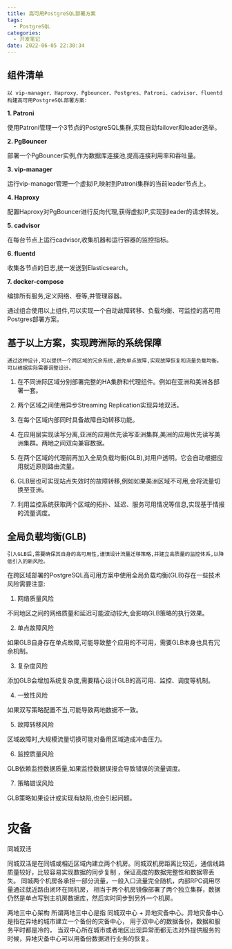 ```yaml
---
title: 高可用PostgreSQL部署方案
tags:
  - PostgreSQL
categories:
  - 开发笔记 
date: 2022-06-05 22:30:34
---
```

## 组件清单
`以 vip-manager、Haproxy、Pgbouncer、Postgres、Patroni、cadvisor、fluentd构建高可用PostgreSQL部署方案:`

**1. Patroni**

使用Patroni管理一个3节点的PostgreSQL集群,实现自动failover和leader选举。

**2. PgBouncer** 

部署一个PgBouncer实例,作为数据库连接池,提高连接利用率和吞吐量。

**3. vip-manager**

运行vip-manager管理一个虚拟IP,映射到Patroni集群的当前leader节点上。

**4. Haproxy**

配置Haproxy对PgBouncer进行反向代理,获得虚拟IP,实现到leader的请求转发。

**5. cadvisor**

在每台节点上运行cadvisor,收集机器和运行容器的监控指标。

**6. fluentd**

收集各节点的日志,统一发送到Elasticsearch。

**7. docker-compose** 

编排所有服务,定义网络、卷等,并管理容器。

通过组合使用以上组件,可以实现一个自动故障转移、负载均衡、可监控的高可用Postgres部署方案。


## 基于以上方案，实现跨洲际的系统保障

`通过这种设计,可以提供一个跨区域的冗余系统,避免单点故障,实现故障恢复和流量负载均衡。可以根据实际需要调整设计。`

1. 在不同洲际区域分别部署完整的HA集群和代理组件。例如在亚洲和美洲各部署一套。

2. 两个区域之间使用异步Streaming Replication实现异地双活。

3. 在每个区域内部同时具备故障自动转移功能。

4. 在应用层实现读写分离,亚洲的应用优先读写亚洲集群,美洲的应用优先读写美洲集群。两地之间双向兼容数据。 

5. 在两个区域的代理前再加入全局负载均衡(GLB),对用户透明。它会自动根据应用就近原则路由流量。

6. GLB层也可实现站点失效时的故障转移,例如如果美洲区域不可用,会将流量切换至亚洲。

7. 利用监控系统获取两个区域的拓扑、延迟、服务可用情况等信息,实现基于情报的流量调度。


## 全局负载均衡(GLB)
`引入GLB后,需要确保其自身的高可用性,谨慎设计流量迁移策略,并建立高质量的监控体系,以降低引入的新风险。`

在跨区域部署的PostgreSQL高可用方案中使用全局负载均衡(GLB)存在一些技术风险需要注意:

1. 网络质量风险

不同地区之间的网络质量和延迟可能波动较大,会影响GLB策略的执行效果。

2. 单点故障风险

如果GLB自身存在单点故障,可能导致整个应用的不可用，需要GLB本身也具有冗余机制。

3. 复杂度风险

添加GLB会增加系统复杂度,需要精心设计GLB的高可用、监控、调度等机制。

4. 一致性风险

如果双写策略配置不当,可能导致两地数据不一致。

5. 故障转移风险

区域故障时,大规模流量切换可能对备用区域造成冲击压力。

6. 监控质量风险

GLB依赖监控数据质量,如果监控数据误报会导致错误的流量调度。

7. 策略错误风险

GLB策略如果设计或实现有缺陷,也会引起问题。


# 灾备
同城双活

同城双活是在同城或相近区域内建立两个机房。同城双机房距离比较近，通信线路质量较好，比较容易实现数据的同步复制 ，保证高度的数据完整性和数据零丢失。
同城两个机房各承担一部分流量，一般入口流量完全随机，内部RPC调用尽量通过就近路由闭环在同机房，
相当于两个机房镜像部署了两个独立集群，数据仍然是单点写到主机房数据库，然后实时同步到另外一个机房。

两地三中心架构
所谓两地三中心是指 同城双中心 + 异地灾备中心。异地灾备中心是指在异地的城市建立一个备份的灾备中心，
用于双中心的数据备份，数据和服务平时都是冷的，
当双中心所在城市或者地区出现异常而都无法对外提供服务的时候，异地灾备中心可以用备份数据进行业务的恢复。